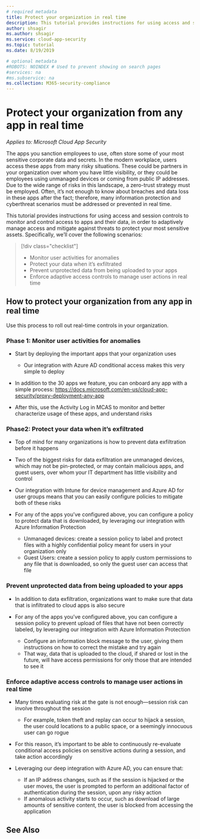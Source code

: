 ```yaml
---
# required metadata
title: Protect your organization in real time
description: This tutorial provides instructions for using access and session controls to monitor and control access to apps and their data.
author: shsagir
ms.author: shsagir
ms.service: cloud-app-security
ms.topic: tutorial
ms.date: 8/19/2019

# optional metadata
#ROBOTS: NOINDEX # Used to prevent showing on search pages
#services: na
#ms.subservice: na
ms.collection: M365-security-compliance
---
```


# Protect your organization from any app in real time

*Applies to: Microsoft Cloud App Security*

The apps you sanction employees to use, often store some of your most sensitive corporate data and secrets. In the modern workplace, users access these apps from many risky situations. These could be partners in your organization over whom you have little visibility, or they could be employees using unmanaged devices or coming from public IP addresses. Due to the wide range of risks in this landscape, a zero-trust strategy must be employed. Often, it’s not enough to know about breaches and data loss in these apps after the fact; therefore, many information protection and cyberthreat scenarios must be addressed or prevented in real time.

This tutorial provides instructions for using access and session controls to monitor and control access to apps and their data, in order to adaptively manage access and mitigate against threats to protect your most sensitive assets. Specifically, we’ll cover the following scenarios:

> [!div class="checklist"]
>
> * Monitor user activities for anomalies
> * Protect your data when it’s exfiltrated
> * Prevent unprotected data from being uploaded to your apps
> * Enforce adaptive access controls to manage user actions in real time

## How to protect your organization from any app in real time

Use this process to roll out real-time controls in your organization.

### Phase 1: Monitor user activities for anomalies
<!--Monitor user activities for anomalies within popular custom cloud and on-premise apps-->

* Start by deploying the important apps that your organization uses
  * Our integration with Azure AD conditional access makes this very simple to deploy

* In addition to the 30 apps we feature, you can onboard any app with a simple process: https://docs.microsoft.com/en-us/cloud-app-security/proxy-deployment-any-app

* After this, use the Activity Log in MCAS to monitor and better characterize usage of these apps, and understand risks

### Phase2: Protect your data when it’s exfiltrated
<!--Protect your data when it’s exfiltrated to unmanaged devices or by guest users-->

* Top of mind for many organizations is how to prevent data exfiltration before it happens

* Two of the biggest risks for data exfiltration are unmanaged devices, which may not be pin-protected, or may contain malicious apps, and guest users, over whom your IT department has little visibility and control

* Our integration with Intune for device management and Azure AD for user groups means that you can easily configure policies to mitigate both of these risks

* For any of the apps you’ve configured above, you can configure a policy to protect data that is downloaded, by leveraging our integration with Azure Information Protection
  * Unmanaged devices: create a session policy to label and protect files with a highly confidential policy meant for users in your organization only
  * Guest Users: create a session policy to apply custom permissions to any file that is downloaded, so only the guest user can access that file

### Prevent unprotected data from being uploaded to your apps

* In addition to data exfiltration, organizations want to make sure that data that is infiltrated to cloud apps is also secure

* For any of the apps you’ve configured above, you can configure a session policy to prevent upload of files that have not been correctly labeled, by leveraging our integration with Azure Information Protection
  * Configure an information block message to the user, giving them instructions on how to correct the mistake and try again
  * That way, data that is uploaded to the cloud, if shared or lost in the future, will have access permissions for only those that are intended to see it

### Enforce adaptive access controls to manage user actions in real time

* Many times evaluating risk at the gate is not enough—session risk can involve throughout the session
  * For example, token theft and replay can occur to hijack a session, the user could locations to a public space, or a seemingly innocuous user can go rogue

* For this reason, it’s important to be able to continuously re-evaluate conditional access policies on sensitive actions during a session, and take action accordingly

* Leveraging our deep integration with Azure AD, you can ensure that:
  * If an IP address changes, such as if the session is hijacked or the user moves, the user is prompted to perform an additional factor of authentication during the session, upon any risky action
  * If anomalous activity starts to occur, such as download of large amounts of sensitive content, the user is blocked from accessing the application

## See Also
